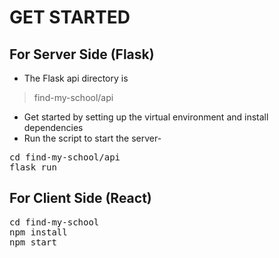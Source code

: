 # GET STARTED

## For Server Side (Flask)
- The Flask api directory is 
> find-my-school/api

- Get started by setting up the virtual environment and install dependencies
- Run the script to start the server-
<pre>
cd find-my-school/api
flask run
</pre>

 ## For Client Side (React)
<pre>
cd find-my-school
npm install
npm start
</pre>